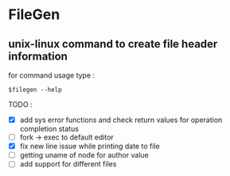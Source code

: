 # FileGen
## unix-linux command to create file header information
for command usage type :
```
$filegen --help
```
TODO :
- [x] add sys error functions and check return values for operation completion status
- [ ] fork -> exec to default editor
- [x] fix new line issue while printing date to file
- [ ] getting uname of node for author value
- [ ] add support for different files

